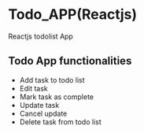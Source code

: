 # Todo_APP(Reactjs)
Reactjs todolist App
## Todo App functionalities
- Add task to todo list
- Edit task
- Mark task as complete
- Update task
- Cancel update
- Delete task from todo list
